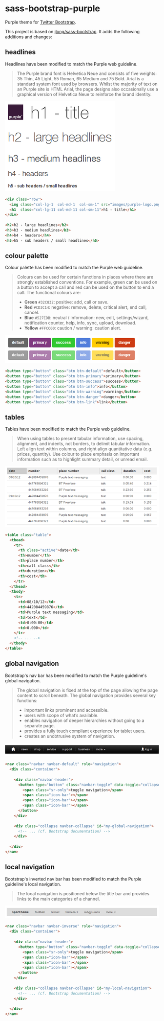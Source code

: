 sass-bootstrap-purple
=====================

Purple theme for [Twitter Bootstrap](http://getbootstrap.com/).

This project is based on [jlong/sass-bootstrap](https://github.com/jlong/sass-bootstrap).
It adds the following additions and changes:


headlines
---------

Headlines have been modified to match the Purple web guideline.

> The Purple brand font is Helvetica Neue and consists of five weights: 35 Thin,
> 45 Light, 55 Roman, 65 Medium and 75 Bold.
> Arial is a standard system font used by browsers. Whilst the majority of text
> on an Purple site is HTML Arial, the page designs also occasionally use a
> graphical version of Helvetica Neue to reinforce the brand identity.

![Headlines](docs/images/headlines.png)

```html
<div class="row">
  <img class="col-lg-1  col-md-1  col-sm-1" src="images/purple-logo.png"/>
  <h1  class="col-lg-11 col-md-11 col-sm-11">h1 - title</h1>
</div>

<h2>h2 - large headlines</h2>
<h3>h3 - medium headlines</h3>
<h4>h4 - headers</h4>
<h5>h5 - sub headers / small headlines</h5>
```


colour palette
--------------

Colour palette has been modified to match the Purple web guideline.

> Colours can be used for certain functions in places where there are strongly
> established conventions. For example, green can be used on a button to accept
> a call and red can be used on the button to end a call. The functional colours
> are:
>   - **Green** `#32C832`: positive: add, call or save.
>   - **Red** `#CD3C14`: negative: remove, delete, critical alert, end call,
>     cancel.
>   - **Blue** `#527EDB`: neutral / information: new, edit, settings/wizard,
>     notification counter, help, info, sync, upload, download.
>   - **Yellow** `#FFCC00`: caution / warning: caution alert.

![Buttons](docs/images/buttons.png)

```html
<button type="button" class="btn btn-default">default</button>
<button type="button" class="btn btn-primary">primary</button>
<button type="button" class="btn btn-success">success</button>
<button type="button" class="btn btn-info">info</button>
<button type="button" class="btn btn-warning">warning</button>
<button type="button" class="btn btn-danger">danger</button>
<button type="button" class="btn btn-link">link</button>
```


tables
------

Tables have been modified to match the Purple web guideline.

> When using tables to present tabular information, use spacing, alignment, and
> indents, not borders, to delimit tabular information.
> Left align text within columns, and right align quantitative data (e.g.
> prices, quantity). Use colour to place emphasis on important information such
> as to highlight summary detail, or unread email.

![Tables](docs/images/tables.png)

```html
<table class="table">
  <thead>
    <tr>
      <th class="active">date</th>
      <th>number</th>
      <th>place number</th>
      <th>call class</th>
      <th>duration</th>
      <th>cost</th>
    </tr>
  </thead>
  <tbody>
    <tr>
      <td>08/10/12</td>
      <td>442084459876</td>
      <td>Purple text messaging</td>
      <td>text</td>
      <td>0:00:00</td>
      <td>0.000</td>
    </tr>
    <!-- ... -->
  </tbody>
</table>
```


global navigation
-----------------

Bootstrap's nav bar has been modified to match the Purple guideline's global
navigation.

> The global navigation is fixed at the top of the page allowing the page
> content to scroll beneath. The global navigation provides several key
> functions:
>   - important links prominent and accessible.
>   - users with scope of what’s available.
>   - enables navigation of deeper hierarchies without going to a separate page.
>   - provides a fully touch compliant experience for tablet users.
>   - creates an unobtrusive system of navigation.

![Global navigation](docs/images/global-navigation.png)

```html
<nav class="navbar navbar-default" role="navigation">
  <div class="container">

    <div class="navbar-header">
      <button type="button" class="navbar-toggle" data-toggle="collapse" data-target="#pp-local-navigation">
        <span class="sr-only">toggle navigation</span>
        <span class="icon-bar"></span>
        <span class="icon-bar"></span>
        <span class="icon-bar"></span>
      </button>
    </div>

    <div class="collapse navbar-collapse" id="my-global-navigation">
      <!-- ... (cf. Bootstrap documentation) -->
    </div>

  </div>
</nav>
```


local navigation
----------------

Bootstrap's inverted nav bar has been modified to match the Purple guideline's
local navigation.

> The local navigation is positioned below the title bar and provides links to
> the main categories of a channel.

![Local navigation](docs/images/local-navigation.png)

```html
<nav class="navbar navbar-inverse" role="navigation">
  <div class="container">

    <div class="navbar-header">
      <button type="button" class="navbar-toggle" data-toggle="collapse" data-target="#my-local-navigation">
        <span class="sr-only">toggle navigation</span>
        <span class="icon-bar"></span>
        <span class="icon-bar"></span>
        <span class="icon-bar"></span>
      </button>
    </div>

    <div class="collapse navbar-collapse" id="my-local-navigation">
      <!-- ... (cf. Bootstrap documentation) -->
    </div>

  </div>
</nav>
```



